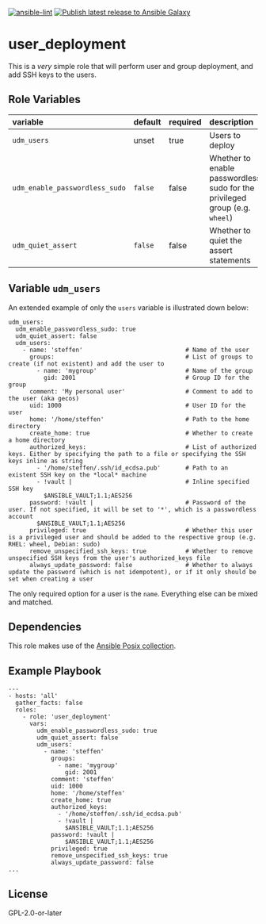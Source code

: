 [![ansible-lint](https://github.com/sscheib/ansible-role-user_deployment/actions/workflows/ansible-lint.yml/badge.svg)](https://github.com/sscheib/ansible-role-user_deployment/actions/workflows/ansible-lint.yml) [![Publish latest release to Ansible Galaxy](https://github.com/sscheib/ansible-role-user_deployment/actions/workflows/ansible-galaxy.yml/badge.svg)](https://github.com/sscheib/ansible-role-user_deployment/actions/workflows/ansible-galaxy.yml)

user_deployment
=========
This is a *very* simple role that will perform user and group deployment, and add SSH keys to the users.

Role Variables
--------------
| variable                                     | default                      | required | description                                                                    |
| :---------------------------------           | :--------------------------- | :------- | :----------------------------------------------------------------------------- |
| `udm_users`                                  | unset                        | true     | Users to deploy                                                                |
| `udm_enable_passwordless_sudo`               | `false`                      | false    | Whether to enable passwordless sudo for the privileged group (e.g. `wheel`)    |
| `udm_quiet_assert`                           | `false`                      | false    | Whether to quiet the assert statements                                         |

## Variable `udm_users`

An extended example of only the `users` variable is illustrated down below:
```
udm_users:
  udm_enable_passwordless_sudo: true
  udm_quiet_assert: false
  udm_users:
    - name: 'steffen'                             # Name of the user
      groups:                                     # List of groups to create (if not existent) and add the user to
        - name: 'mygroup'                         # Name of the group
          gid: 2001                               # Group ID for the group
      comment: 'My personal user'                 # Comment to add to the user (aka gecos)
      uid: 1000                                   # User ID for the user
      home: '/home/steffen'                       # Path to the home directory
      create_home: true                           # Whether to create a home directory
      authorized_keys:                            # List of authorized keys. Either by specifying the path to a file or specifying the SSH keys inline as string
        - '/home/steffen/.ssh/id_ecdsa.pub'       # Path to an existent SSH key on the *local* machine
        - !vault |                                # Inline specified SSH key
          $ANSIBLE_VAULT;1.1;AES256
      password: !vault |                          # Password of the user. If not specified, it will be set to '*', which is a passwordless account
        $ANSIBLE_VAULT;1.1;AES256
      privileged: true                            # Whether this user is a privileged user and should be added to the respective group (e.g. RHEL: wheel, Debian: sudo)
      remove_unspecified_ssh_keys: true           # Whether to remove unspecified SSH keys from the user's authorized_keys file
      always_update_password: false               # Whether to always update the password (which is not idempotent), or if it only should be set when creating a user
```
The only required option for a user is the `name`. Everything else can be mixed and matched.

Dependencies
------------

This role makes use of the [Ansible Posix collection](https://github.com/ansible-collections/ansible.posix).

Example Playbook
----------------

```
---
- hosts: 'all'
  gather_facts: false
  roles:
    - role: 'user_deployment'
      vars:
        udm_enable_passwordless_sudo: true
        udm_quiet_assert: false
        udm_users:
          - name: 'steffen'
            groups:
              - name: 'mygroup'
                gid: 2001
            comment: 'steffen'
            uid: 1000
            home: '/home/steffen'
            create_home: true
            authorized_keys:
              - '/home/steffen/.ssh/id_ecdsa.pub'
              - !vault |
                $ANSIBLE_VAULT;1.1;AES256
            password: !vault |
                $ANSIBLE_VAULT;1.1;AES256
            privileged: true                                                                                                                                                   
            remove_unspecified_ssh_keys: true
            always_update_password: false
...
```

License
-------

GPL-2.0-or-later
